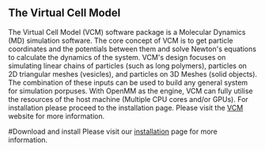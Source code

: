 ## The Virtual Cell Model ##

The Virtual Cell Model (VCM) software package is a Molecular Dynamics (MD) simulation software. The core concept of VCM is to get particle coordinates and the potentials between them and solve Newton's equations to calculate the dynamics of the system. VCM's design focuses on simulating linear chains of particles (such as long polymers), particles on 2D triangular meshes (vesicles), and particles on 3D Meshes (solid objects). The combination of these inputs can be used to build any general system for simulation porpuses. With OpenMM as the engine, VCM can fully utilise the resources of the host machine (Multiple CPU cores and/or GPUs). For installation please proceed to the installation page.
Please visit the [VCM] website for more information.

#Download and install
Please visit our [installation] page for more information.

[installation]: https://afarnudi.github.io/Membrane_OBJ/md__doxygen__installation.html
[VCM]: https://afarnudi.github.io/Membrane_OBJ/index.html
